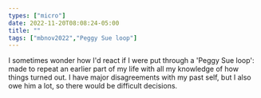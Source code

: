 ```yaml
---
types: ["micro"]
date: 2022-11-20T08:08:24-05:00
title: ""
tags: ["mbnov2022","Peggy Sue loop"]
---
```

I sometimes wonder how I'd react if I were put through a 'Peggy Sue loop': made to repeat an earlier part of my life with all my knowledge of how things turned out. I have major disagreements with my past self, but I also owe him a lot, so there would be difficult decisions.
